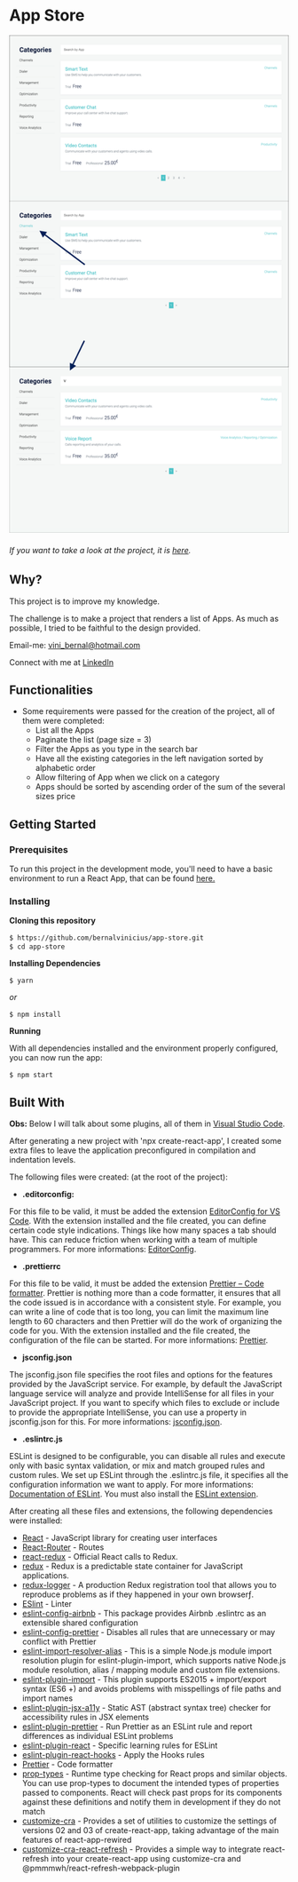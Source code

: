 # App Store



![Preview-Screens](https://raw.githubusercontent.com/bernalvinicius/app-store/master/src/assets/images/app-store.png)




###### If you want to take a look at the project, it is [here](https://talkdesk-app-store.netlify.app/).




## Why?

This project is to improve my knowledge.



The challenge is to make a project that renders a list of Apps. As much as possible, I tried to be faithful to the design provided.



Email-me: vini_bernal@hotmail.com



Connect with me at [LinkedIn](https://www.linkedin.com/in/vin%C3%ADcius-bernal-19254027/)


## Functionalities


- Some requirements were passed for the creation of the project, all of them were completed:
  - List all the Apps
  - Paginate the list (page size = 3)
  - Filter the Apps as you type in the search bar
  - Have all the existing categories in the left navigation sorted by alphabetic order
  - Allow filtering of App when we click on a category
  - Apps should be sorted by ascending order of the sum of the several sizes price


## Getting Started


### Prerequisites



To run this project in the development mode, you'll need to have a basic environment to run a React App, that can be found [here.](https://reactjs.org/docs/getting-started.html)



### Installing


**Cloning this repository**

```
$ https://github.com/bernalvinicius/app-store.git
$ cd app-store
```

**Installing Dependencies**

```
$ yarn
```

_or_

```
$ npm install
```

**Running**

With all dependencies installed and the environment properly configured, you can now run the app:

```
$ npm start
```


## Built With

**Obs:** Below I will talk about some plugins, all of them in [Visual Studio Code](https://code.visualstudio.com/).


After generating a new project with 'npx create-react-app', I created some extra files to leave the application preconfigured in compilation and indentation levels.



The following files were created: (at the root of the project):



- **.editorconfig:**



For this file to be valid, it must be added the extension [EditorConfig for VS Code](https://marketplace.visualstudio.com/items?itemName=EditorConfig.EditorConfig). With the extension installed and the file created, you can define certain code style indications. Things like how many spaces a tab should have. This can reduce friction when working with a team of multiple programmers. For more informations: [EditorConfig](https://editorconfig.org/).



- **.prettierrc**

For this file to be valid, it must be added the extension [Prettier – Code formatter](https://prettier.io/). Prettier is nothing more than a code formatter, it ensures that all the code issued is in accordance with a consistent style. For example, you can write a line of code that is too long, you can limit the maximum line length to 60 characters and then Prettier will do the work of organizing the code for you. With the extension installed and the file created, the configuration of the file can be started. For more informations: [Prettier](https://prettier.io/).



- **jsconfig.json**

The jsconfig.json file specifies the root files and options for the features provided by the JavaScript service. For example, by default the JavaScript language service will analyze and provide IntelliSense for all files in your JavaScript project. If you want to specify which files to exclude or include to provide the appropriate IntelliSense, you can use a property in jsconfig.json for this. For more informations: [jsconfig.json](https://code.visualstudio.com/docs/languages/jsconfig).



- **.eslintrc.js**

ESLint is designed to be configurable, you can disable all rules and execute only with basic syntax validation, or mix and match grouped rules and custom rules. We set up ESLint through the .eslintrc.js file, it specifies all the configuration information we want to apply. For more informations: [Documentation of ESLint](https://eslint.org/docs/user-guide/configuring). You must also install the [ESLint extension](https://marketplace.visualstudio.com/items?itemName=dbaeumer.vscode-eslint).



After creating all these files and extensions, the following dependencies were installed:



- [React](https://reactjs.org/) - JavaScript library for creating user interfaces
- [React-Router](https://reactrouter.com/) - Routes
- [react-redux](https://github.com/reduxjs/react-redux) - Official React calls to Redux.
- [redux](https://redux.js.org/) - Redux is a predictable state container for JavaScript applications.
- [redux-logger](https://github.com/LogRocket/redux-logger#readme) - A production Redux registration tool that allows you to reproduce problems as if they happened in your own browserƒ.
- [ESlint](https://eslint.org/) - Linter
- [eslint-config-airbnb](https://github.com/airbnb/javascript) - This package provides Airbnb .eslintrc as an extensible shared configuration
- [eslint-config-prettier](https://github.com/prettier/eslint-config-prettier#readme) - Disables all rules that are unnecessary or may conflict with Prettier
- [eslint-import-resolver-alias](https://github.com/johvin/eslint-import-resolver-alias#readme) - This is a simple Node.js module import resolution plugin for eslint-plugin-import, which supports native Node.js module resolution, alias / mapping module and custom file extensions.
- [eslint-plugin-import](https://github.com/benmosher/eslint-plugin-import) - This plugin supports ES2015 + import/export syntax (ES6 +) and avoids problems with misspellings of file paths and import names
- [eslint-plugin-jsx-a11y](https://github.com/jsx-eslint/eslint-plugin-jsx-a11y#readme) - Static AST (abstract syntax tree) checker for accessibility rules in JSX elements
- [eslint-plugin-prettier](https://github.com/prettier/eslint-plugin-prettier#readme) - Run Prettier as an ESLint rule and report differences as individual ESLint problems
- [eslint-plugin-react](https://github.com/yannickcr/eslint-plugin-react) - Specific learning rules for ESLint
- [eslint-plugin-react-hooks](https://github.com/facebook/react) - Apply the Hooks rules
- [Prettier](https://github.com/prettier/prettier) - Code formatter
- [prop-types](https://github.com/facebook/prop-types) - Runtime type checking for React props and similar objects. You can use prop-types to document the intended types of properties passed to components. React will check past props for its components against these definitions and notify them in development if they do not match
- [customize-cra](https://github.com/arackaf/customize-cra#readme) - Provides a set of utilities to customize the settings of versions 02 and 03 of create-react-app, taking advantage of the main features of react-app-rewired
- [customize-cra-react-refresh](https://github.com/esetnik/customize-cra-react-refresh#readme) - Provides a simple way to integrate react-refresh into your create-react-app using customize-cra and @pmmmwh/react-refresh-webpack-plugin
